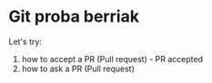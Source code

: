 # Git proba berriak

Let's try:
<ol>
<li>how to accept a PR (Pull request) - PR accepted</li>
<li>how to ask a PR (Pull request)</li>
</ol>